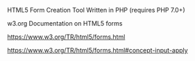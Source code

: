 HTML5 Form Creation Tool Written in PHP (requires PHP 7.0+)

w3.org Documentation on HTML5 forms

https://www.w3.org/TR/html5/forms.html

https://www.w3.org/TR/html5/forms.html#concept-input-apply
